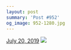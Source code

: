 ```yaml
---
layout: post
summary: 'Post #952'
og_image: 952-1280.jpg
---
```


<p>
  <time>
    <a href="/952">July 20, 2019</a>
  </time>
  <a href="/952">
    <img src="{{ site.assets_url }}/952-640.jpg" srcset="{{ site.assets_url }}/952-320.jpg 320w, {{ site.assets_url }}/952-640.jpg 640w, {{ site.assets_url }}/952-960.jpg 960w, {{ site.assets_url }}/952-1280.jpg 1280w" sizes="(min-width: 700px) 50vw, calc(100vw - 2rem)" />
  </a>
</p>
